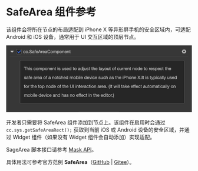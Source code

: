 # SafeArea 组件参考

该组件会将所在节点的布局适配到 iPhone X 等异形屏手机的安全区域内，可适配 Android 和 iOS 设备，通常用于 UI 交互区域的顶层节点。

![Renderings](./safearea/renderings.png)

开发者只需要将 SafeArea 组件添加到节点上。该组件在启用时会通过 `cc.sys.getSafeAreaRect();` 获取到当前 iOS 或 Android 设备的安全区域，并通过 Widget 组件（如果没有 Widget 组件会自动添加）实现适配。

SageArea 脚本接口请参考 [Mask API](__APIDOC__/zh/classes/ui.safearea.html)。

具体用法可参考官方范例 **SafeArea**（[GitHub](https://github.com/cocos-creator/test-cases-3d/tree/v3.0/assets/cases/ui/23.safe-area) | [Gitee](https://gitee.com/mirrors_cocos-creator/test-cases-3d/tree/v3.0/assets/cases/ui/23.safe-area)）。
